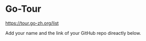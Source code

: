 # Go-Tour
https://tour.go-zh.org/list

Add your name and the link of your GitHub repo direactly below.
